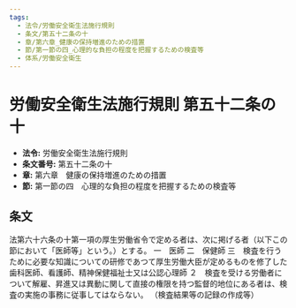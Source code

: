 ```yaml
---
tags:
  - 法令/労働安全衛生法施行規則
  - 条文/第五十二条の十
  - 章/第六章_健康の保持増進のための措置
  - 節/第一節の四_心理的な負担の程度を把握するための検査等
  - 体系/労働安全衛生
---
```

# 労働安全衛生法施行規則 第五十二条の十

- **法令:** 労働安全衛生法施行規則
- **条文番号:** 第五十二条の十
- **章:** 第六章　健康の保持増進のための措置
- **節:** 第一節の四　心理的な負担の程度を把握するための検査等

## 条文
法第六十六条の十第一項の厚生労働省令で定める者は、次に掲げる者（以下この節において「医師等」という。）とする。
一　医師
二　保健師
三　検査を行うために必要な知識についての研修であつて厚生労働大臣が定めるものを修了した歯科医師、看護師、精神保健福祉士又は公認心理師
２　検査を受ける労働者について解雇、昇進又は異動に関して直接の権限を持つ監督的地位にある者は、検査の実施の事務に従事してはならない。
（検査結果等の記録の作成等）

